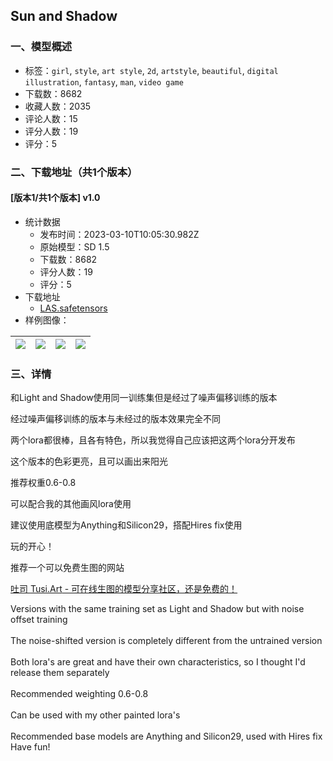 ## Sun and Shadow
### 一、模型概述

- 标签：`girl`, `style`, `art style`, `2d`, `artstyle`, `beautiful`, `digital illustration`, `fantasy`, `man`, `video game`
- 下载数：8682
- 收藏人数：2035
- 评论人数：15
- 评分人数：19
- 评分：5

### 二、下载地址（共1个版本）

#### [版本1/共1个版本] v1.0

- 统计数据
  - 发布时间：2023-03-10T10:05:30.982Z
  - 原始模型：SD 1.5
  - 下载数：8682
  - 评分人数：19
  - 评分：5
- 下载地址
  - [LAS.safetensors](https://civitai.com/api/download/models/21065)
- 样例图像：

| <img src="https://image.civitai.com/xG1nkqKTMzGDvpLrqFT7WA/d15a58bf-8792-4525-c786-774eae32bf00/width=450/223029.jpeg" /> | <img src="https://image.civitai.com/xG1nkqKTMzGDvpLrqFT7WA/30012cbb-2194-4c2a-5096-73a78a1f8600/width=450/223025.jpeg" /> | <img src="https://image.civitai.com/xG1nkqKTMzGDvpLrqFT7WA/cdee4d85-038e-46a9-9ea4-587ef5cb0f00/width=450/223030.jpeg" /> | <img src="https://image.civitai.com/xG1nkqKTMzGDvpLrqFT7WA/174161aa-3182-4a8f-3a64-c9fbe76d1f00/width=450/223028.jpeg" /> |
| ---- | ---- | ---- | ---- |


### 三、详情
<p>和Light and Shadow使用同一训练集但是经过了噪声偏移训练的版本</p><p>经过噪声偏移训练的版本与未经过的版本效果完全不同</p><p>两个lora都很棒，且各有特色，所以我觉得自己应该把这两个lora分开发布</p><p>这个版本的色彩更亮，且可以画出来阳光</p><p>推荐权重0.6-0.8</p><p>可以配合我的其他画风lora使用</p><p>建议使用底模型为Anything和Silicon29，搭配Hires fix使用</p><p>玩的开心！</p><p>推荐一个可以免费生图的网站</p><p><a target="_blank" rel="ugc" href="https://tusi.art/">吐司 </a><a target="_blank" rel="ugc" href="http://Tusi.Art">Tusi.Art</a><a target="_blank" rel="ugc" href="https://tusi.art/"> - 可在线生图的模型分享社区，还是免费的！</a></p><p></p><p>Versions with the same training set as Light and Shadow but with noise offset training<br /><br />The noise-shifted version is completely different from the untrained version<br /><br />Both lora's are great and have their own characteristics, so I thought I'd release them separately<br /><br />Recommended weighting 0.6-0.8<br /><br />Can be used with my other painted lora's<br /><br />Recommended base models are Anything and Silicon29, used with Hires fix<br />Have fun!</p>